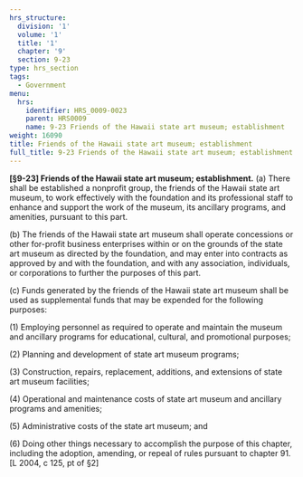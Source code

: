 ```yaml
---
hrs_structure:
  division: '1'
  volume: '1'
  title: '1'
  chapter: '9'
  section: 9-23
type: hrs_section
tags:
  - Government
menu:
  hrs:
    identifier: HRS_0009-0023
    parent: HRS0009
    name: 9-23 Friends of the Hawaii state art museum; establishment
weight: 16090
title: Friends of the Hawaii state art museum; establishment
full_title: 9-23 Friends of the Hawaii state art museum; establishment
---
```

**[§9-23] Friends of the Hawaii state art museum; establishment.** (a) There shall be established a nonprofit group, the friends of the Hawaii state art museum, to work effectively with the foundation and its professional staff to enhance and support the work of the museum, its ancillary programs, and amenities, pursuant to this part.

(b) The friends of the Hawaii state art museum shall operate concessions or other for-profit business enterprises within or on the grounds of the state art museum as directed by the foundation, and may enter into contracts as approved by and with the foundation, and with any association, individuals, or corporations to further the purposes of this part.

(c) Funds generated by the friends of the Hawaii state art museum shall be used as supplemental funds that may be expended for the following purposes:

(1) Employing personnel as required to operate and maintain the museum and ancillary programs for educational, cultural, and promotional purposes;

(2) Planning and development of state art museum programs;

(3) Construction, repairs, replacement, additions, and extensions of state art museum facilities;

(4) Operational and maintenance costs of state art museum and ancillary programs and amenities;

(5) Administrative costs of the state art museum; and

(6) Doing other things necessary to accomplish the purpose of this chapter, including the adoption, amending, or repeal of rules pursuant to chapter 91\. [L 2004, c 125, pt of §2]